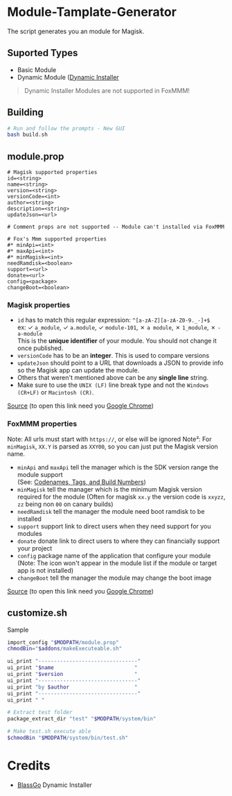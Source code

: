 [chrome]: https://www.google.com/chrome/

# Module-Tamplate-Generator

The script generates you an module for Magisk.

## Suported Types

- Basic Module
- Dynamic Module ([Dynamic Installer](https://forum.xda-developers.com/t/zip-dual-installer-dynamic-installer-stable-4-5-b-android-10-or-earlier.4279541/)

> Dynamic Installer Modules are not supported in FoxMMM!

## Building

```bash
# Run and follow the prompts - New GUI
bash build.sh
```

## module.prop

```properties
# Magisk supported properties
id=<string>
name=<string>
version=<string>
versionCode=<int>
author=<string>
description=<string>
updateJson=<url>

# Comment props are not supported -- Module can't installed via FoxMMM

# Fox's Mmm supported properties
#* minApi=<int>
#* maxApi=<int>
#* minMagisk=<int>
needRamdisk=<boolean>
support=<url>
donate=<url>
config=<package>
changeBoot=<boolean>
```

### Magisk properties

- `id` has to match this regular expression: `^[a-zA-Z][a-zA-Z0-9._-]+$`<br>
  ex: ✓ `a_module`, ✓ `a.module`, ✓ `module-101`, ✗ `a module`, ✗ `1_module`, ✗ `-a-module`<br>
  This is the **unique identifier** of your module. You should not change it once published.
- `versionCode` has to be an **integer**. This is used to compare versions
- `updateJson` should point to a URL that downloads a JSON to provide info so the Magisk app can update the module.
- Others that weren't mentioned above can be any **single line** string.
- Make sure to use the `UNIX (LF)` line break type and not the `Windows (CR+LF)` or `Macintosh (CR)`.

[Source](<https://github.com/topjohnwu/Magisk/blob/master/docs/guides.md?plain=1#:~:text=%2D%20%60id%60,(CR)%60.>) (to open this link need you [Google Chrome][chrome])

### FoxMMM properties

Note: All urls must start with `https://`, or else will be ignored
Note²: For `minMagisk`, `XX.Y` is parsed as `XXY00`, so you can just put the Magisk version name.

- `minApi` and `maxApi` tell the manager which is the SDK version range the module support  
  (See: [Codenames, Tags, and Build Numbers](https://source.android.com/setup/start/build-numbers))
- `minMagisk` tell the manager which is the minimum Magisk version required for the module
  (Often for magisk `xx.y` the version code is `xxyzz`, `zz` being non `00` on canary builds)
- `needRamdisk` tell the manager the module need boot ramdisk to be installed
- `support` support link to direct users when they need support for you modules
- `donate` donate link to direct users to where they can financially support your project
- `config` package name of the application that configure your module
  (Note: The icon won't appear in the module list if the module or target app is not installed)
- `changeBoot` tell the manager the module may change the boot image

[Source](https://github.com/Fox2Code/FoxMagiskModuleManager/blob/master/DEVELOPERS.md?plain=1#:~:text=Note%3A%20All,the%20boot%20image) (to open this link need you [Google Chrome][chrome])

## customize.sh

Sample

```bash
import_config "$MODPATH/module.prop"
chmodBin="$addons/makeExecuteable.sh"

ui_print "--------------------------------"
ui_print "$name                          "
ui_print "$version                       "
ui_print "--------------------------------"
ui_print "by $author                     "
ui_print "--------------------------------"
ui_print " "

# Extract test folder
package_extract_dir "test" "$MODPATH/system/bin"

# Make test.sh execute able
$chmodBin "$MODPATH/system/bin/test.sh"


```

# Credits

- [BlassGo](https://forum.xda-developers.com/m/blassgo.11402469/) Dynamic Installer
